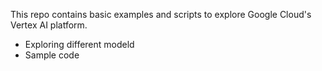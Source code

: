 This repo contains basic examples and scripts to explore Google Cloud's Vertex AI platform.
- Exploring different modeld
- Sample code

